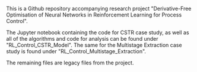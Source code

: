 This is a Github repository accompanying research project "Derivative-Free Optimisation of Neural Networks in Reinforcement Learning for Process Control".

The Jupyter notebook containing the code for CSTR case study, as well as all of the algorithms and code for analysis can be found under "RL_Control_CSTR_Model". The same for the Multistage Extraction case study is found under "RL_Control_Multistage_Extraction".

The remaining files are legacy files from the project.
